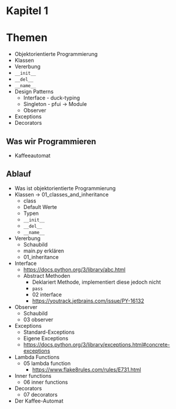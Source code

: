 # Kapitel 1

# Themen
* Objektorientierte Programmierung
* Klassen
* Vererbung
* `__init__`
* `__del__`
* `__name__`
* Design Patterns
  * Interface - duck-typing
  * Singleton - pfui -> Module
  * Observer
* Exceptions
* Decorators

## Was wir Programmieren
* Kaffeeautomat

## Ablauf
* Was ist objektorientierte Programmierung
* Klassen -> 01_classes_and_inheritance
  * class
  * Default Werte
  * Typen
  * `__init__`
  * `__del__`
  * `__name__`
* Vererbung
  * Schaubild 
  * main.py erklären
  * 01_inheritance
* Interface
  * https://docs.python.org/3/library/abc.html
  * Abstract Methoden
    * Deklariert Methode, implementiert diese jedoch nicht
    * `pass`
    * 02 interface
    * https://youtrack.jetbrains.com/issue/PY-16132
* Observer
  * Schaubild
  * 03 observer
* Exceptions
  * Standard-Exceptions
  * Eigene Exceptions
  * https://docs.python.org/3/library/exceptions.html#concrete-exceptions
* Lambda Functions
  * 05 lambda function
    * https://www.flake8rules.com/rules/E731.html
* Inner functions
  * 06 inner functions
* Decorators
  * 07 decorators
* Der Kaffee-Automat
